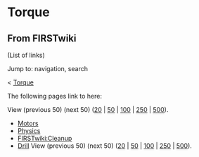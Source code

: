 # Torque

## From FIRSTwiki

(List of links)

Jump to: navigation, search

< [Torque](/index.php?title=Torque&redirect=no "Torque")

The following pages link to here:

View (previous 50) (next 50) ([20](/index.php?title=Special:Whatlinkshere/Torque&limit=20&from=0 "Special:Whatlinkshere/Torque") | [50](/index.php?title=Special:Whatlinkshere/Torque&limit=50&from=0 "Special:Whatlinkshere/Torque") | [100](/index.php?title=Special:Whatlinkshere/Torque&limit=100&from=0 "Special:Whatlinkshere/Torque") | [250](/index.php?title=Special:Whatlinkshere/Torque&limit=250&from=0 "Special:Whatlinkshere/Torque") | [500](/index.php?title=Special:Whatlinkshere/Torque&limit=500&from=0 "Special:Whatlinkshere/Torque")).

- [Motors](motors)
- [Physics](physics)
- [FIRSTwiki:Cleanup](FIRSTwiki:Cleanup "FIRSTwiki:Cleanup")
- [Drill](Drill "Drill") View (previous 50) (next 50) ([20](/index.php?title=Special:Whatlinkshere/Torque&limit=20&from=0 "Special:Whatlinkshere/Torque") | [50](/index.php?title=Special:Whatlinkshere/Torque&limit=50&from=0 "Special:Whatlinkshere/Torque") | [100](/index.php?title=Special:Whatlinkshere/Torque&limit=100&from=0 "Special:Whatlinkshere/Torque") | [250](/index.php?title=Special:Whatlinkshere/Torque&limit=250&from=0 "Special:Whatlinkshere/Torque") | [500](/index.php?title=Special:Whatlinkshere/Torque&limit=500&from=0 "Special:Whatlinkshere/Torque")).
